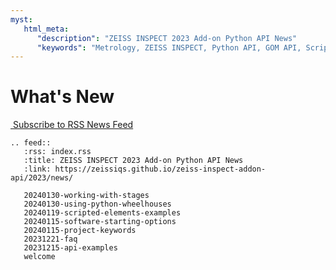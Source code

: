 ```yaml
---
myst:
   html_meta:
      "description": "ZEISS INSPECT 2023 Add-on Python API News"
      "keywords": "Metrology, ZEISS INSPECT, Python API, GOM API, Scripting, Add-ons, How-tos, Examples, Specification, Documentation, News, Newsfeed, RSS"
--- 
```


# What's New

<a href="../index.rss">&#x200B;<i class="fa fa-rss-square"></i> Subscribe to RSS News Feed</a>

```{eval-rst}
.. feed::
   :rss: index.rss
   :title: ZEISS INSPECT 2023 Add-on Python API News
   :link: https://zeissiqs.github.io/zeiss-inspect-addon-api/2023/news/

   20240130-working-with-stages
   20240130-using-python-wheelhouses
   20240119-scripted-elements-examples
   20240115-software-starting-options
   20240115-project-keywords
   20231221-faq
   20231215-api-examples
   welcome
```
